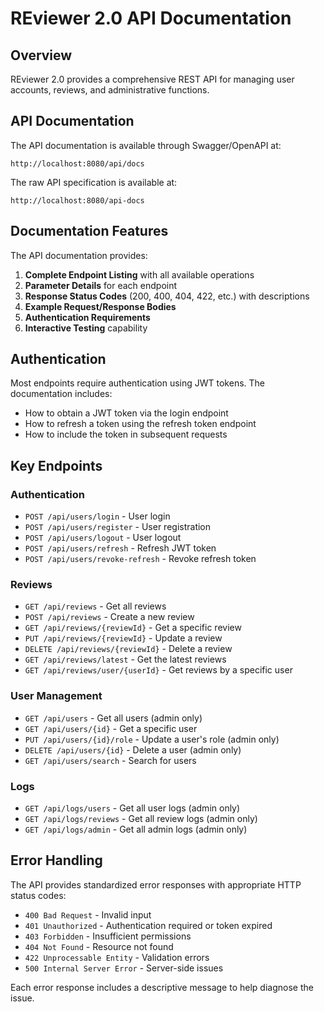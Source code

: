 # REviewer 2.0 API Documentation

## Overview

REviewer 2.0 provides a comprehensive REST API for managing user accounts, reviews, and administrative functions.

## API Documentation

The API documentation is available through Swagger/OpenAPI at:

```
http://localhost:8080/api/docs
```

The raw API specification is available at:

```
http://localhost:8080/api-docs
```

## Documentation Features

The API documentation provides:

1. **Complete Endpoint Listing** with all available operations
2. **Parameter Details** for each endpoint
3. **Response Status Codes** (200, 400, 404, 422, etc.) with descriptions
4. **Example Request/Response Bodies**
5. **Authentication Requirements**
6. **Interactive Testing** capability

## Authentication

Most endpoints require authentication using JWT tokens. The documentation includes:

- How to obtain a JWT token via the login endpoint
- How to refresh a token using the refresh token endpoint
- How to include the token in subsequent requests

## Key Endpoints

### Authentication

- `POST /api/users/login` - User login
- `POST /api/users/register` - User registration
- `POST /api/users/logout` - User logout
- `POST /api/users/refresh` - Refresh JWT token
- `POST /api/users/revoke-refresh` - Revoke refresh token

### Reviews

- `GET /api/reviews` - Get all reviews
- `POST /api/reviews` - Create a new review
- `GET /api/reviews/{reviewId}` - Get a specific review
- `PUT /api/reviews/{reviewId}` - Update a review
- `DELETE /api/reviews/{reviewId}` - Delete a review
- `GET /api/reviews/latest` - Get the latest reviews
- `GET /api/reviews/user/{userId}` - Get reviews by a specific user

### User Management

- `GET /api/users` - Get all users (admin only)
- `GET /api/users/{id}` - Get a specific user
- `PUT /api/users/{id}/role` - Update a user's role (admin only)
- `DELETE /api/users/{id}` - Delete a user (admin only)
- `GET /api/users/search` - Search for users

### Logs

- `GET /api/logs/users` - Get all user logs (admin only)
- `GET /api/logs/reviews` - Get all review logs (admin only)
- `GET /api/logs/admin` - Get all admin logs (admin only)

## Error Handling

The API provides standardized error responses with appropriate HTTP status codes:

- `400 Bad Request` - Invalid input
- `401 Unauthorized` - Authentication required or token expired
- `403 Forbidden` - Insufficient permissions
- `404 Not Found` - Resource not found
- `422 Unprocessable Entity` - Validation errors
- `500 Internal Server Error` - Server-side issues

Each error response includes a descriptive message to help diagnose the issue.
